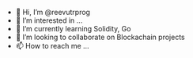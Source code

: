 - 👋 Hi, I’m @reevutrprog
- 👀 I’m interested in ...
- 🌱 I’m currently learning Solidity, Go
- 💞️ I’m looking to collaborate on Blockachain projects
- 📫 How to reach me ...

<!---
reevutrprog/reevutrprog is a ✨ special ✨ repository because its `README.md` (this file) appears on your GitHub profile.
You can click the Preview link to take a look at your changes.
--->
